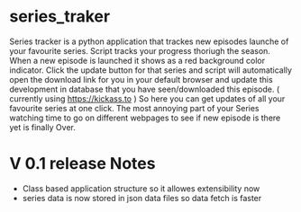 series_traker
=============
Series tracker is a python application that trackes new episodes launche of your favourite series.
Script tracks your progress thoriugh the season.
When a new episode is launched it shows as a red background color indicator.
Click the update button for that series and script will automatically open the download link for you in your default browser and update this development in database that you have seen/downloaded this episode. ( currently using https://kickass.to )
So here you can get updates of all your favourite series at one click.
The most annoying part of your Series watching time to go on different webpages to see if new episode is there yet is finally Over.

V 0.1 release Notes
===================
- Class based application structure so it allowes extensibility now
- series data is now stored in json data files so data fetch is faster